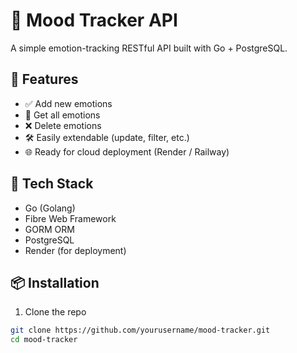 # 🧠 Mood Tracker API

A simple emotion-tracking RESTful API built with Go + PostgreSQL.

## 🚀 Features

- ✅ Add new emotions
- 📖 Get all emotions
- ❌ Delete emotions
- 🛠️ Easily extendable (update, filter, etc.)
- 🌐 Ready for cloud deployment (Render / Railway)

## 🧪 Tech Stack

- Go (Golang)
- Fibre Web Framework
- GORM ORM
- PostgreSQL
- Render (for deployment)

## 📦 Installation

1. Clone the repo
```bash
git clone https://github.com/yourusername/mood-tracker.git
cd mood-tracker
